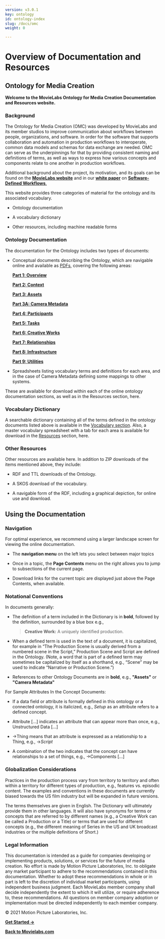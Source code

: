 ```yaml
---
version: v3.0.1
key: ontology
id: ontology-index
slug: /docs/omc
weight: 0

---
```

# Overview of Documentation and Resources
## Ontology for Media Creation
**Welcome to the MovieLabs Ontology for Media Creation Documentation and Resources
website.**

### Background

The Ontology for Media Creation (OMC) was developed by MovieLabs and its member
studios to improve communication about workflows between people, organizations,
and software. In order for the software that supports collaboration and
automation in production workflows to interoperate, common data models and
schemas for data exchange are needed. OMC can serve as the underpinnings for
that by providing consistent naming and definitions of terms, as well as ways to
express how various concepts and components relate to one another in production
workflows.

Additional background about the project, its motivation, and its goals can be
found on the <a href="https://movielabs.com/production-technology/ontology" target="_blank" rel="noopener">**MovieLabs website**</a> and in our <a href="https://movielabs.com/our-new-2030-vision-paper-on-software-defined-workflows/" target="_blank" rel="noopener">**white paper**</a> on <a href="https://movielabs.com/production-technology/sdw/" target="_blank" rel="noopener">**Software-Defined Workflows**.</a>

This website provides three categories of material for the ontology and its
associated vocabulary.

-   Ontology documentation

-   A vocabulary dictionary

-   Other resources, including machine readable forms

### Ontology Documentation

The documentation for the Ontology includes two types of documents:

-   Conceptual documents describing the Ontology, which are navigable online and
    available as <a href="../resources/pdf" target="_blank" rel="noopener">PDFs</a>, covering the following areas:

    **<a href="../docs/omc/overview/need" target="_blank" rel="noopener">Part 1: Overview</a>**

    **<a href="../docs/omc/context/introduction" target="_blank" rel="noopener">Part 2: Context</a>**

    **<a href="../docs/omc/assets/introduction" target="_blank" rel="noopener">Part 3: Assets</a>**

    **<a href="../docs/omc/assets/camera" target="_blank" rel="noopener">Part 3A: Camera Metadata</a>**

    **<a href="../docs/omc/participants/introduction" target="_blank" rel="noopener">Part 4: Participants</a>**

    **<a href="../docs/omc/tasks/introduction" target="_blank" rel="noopener">Part 5: Tasks</a>**

    **<a href="../docs/omc/creativeworks/introduction" target="_blank" rel="noopener">Part 6: Creative Works</a>**

    **<a href="../docs/omc/relationships/introduction" target="_blank" rel="noopener">Part 7: Relationships</a>**

    **<a href="../docs/omc/infrastructure/introduction" target="_blank" rel="noopener">Part 8: Infrastructure</a>**

    **<a href="../docs/omc/utilities/introduction" target="_blank" rel="noopener">Part 9: Utilities</a>**

-   Spreadsheets listing vocabulary terms and definitions for each area, and in
    the case of Camera Metadata defining some mappings to other systems.

These are available for download within each of the online ontology
documentation sections, as well as in the Resources section, here.

### Vocabulary Dictionary

A searchable dictionary containing all of the terms defined in the ontology
documents listed above is available in the <a href="../vmc/" target="_blank" rel="noopener">Vocabulary section</a>. Also, a master vocabulary spreadsheet with
a tab for each area is available for download in the <a href="../resources/" target="_blank" rel="noopener">Resources</a> section, here.

###  Other Resources

Other resources are available here. In addition to ZIP downloads of the items
mentioned above, they include:

-   RDF and TTL downloads of the Ontology.

-   A SKOS download of the vocabulary.

-   A navigable form of the RDF, including a graphical depiction, for online use
    and download.

## Using the Documentation

### Navigation

For optimal experience, we recommend using a larger landscape screen for viewing
the online documentation.

-   The **navigation menu** on the left lets you select between major topics

-   Once in a topic, the **Page Contents** menu on the right allows you to jump to
    subsections of the current page.

-   Download links for the current topic are displayed just above the Page
    Contents, when available.

### Notational Conventions

In documents generally:

- The definition of a term included in the Dictionary is in **bold**, followed by
  the definition, surrounded by a blue box e.g., 
  > **Creative Work:** A uniquely identified production.

- When a defined term is used in the text of a document, it is capitalized,
  for example in “The Production Scene is usually derived from a numbered
  scene in the Script,” Production Scene and Script are defined in the
  Ontology. (Note, a word that is part of a defined term may sometimes be
  capitalized by itself as a shorthand, e.g., “Scene” may be used to indicate
  “Narrative or Production Scene.”)

- References to other Ontology Documents are in **bold**, e.g., **"Assets"** or **"Camera Metadata"**

For Sample Attributes In the Concept Documents:

- If a data field or attribute is formally defined in this ontology or a
  connected ontology, it is italicized, e.g., _Setup_ as an attribute refers
  to a defined concept.

- Attribute […] indicates an attribute that can appear more than once, e.g.,
  Unstructured Data […]

- →Thing means that an attribute is expressed as a relationship to a Thing,
  e.g., →*Script*

- A combination of the two indicates that the concept can have relationships
  to a set of things, e.g., →Components […]

### Globalization Considerations

Practices in the production process vary from territory to territory and often
within a territory for different types of production, e.g., features vs.
episodic content. The examples and conventions in these documents are currently
biased towards the US film industry but will be expanded in future versions.

The terms themselves are given in English. The Dictionary will ultimately provide them in other languages. It will also have synonyms for terms or concepts that are referred to by different names (e.g., a Creative Work can be called a Production or a Title) or terms that are used for different concepts (e.g., the different meaning of Series in the US and UK broadcast industries or the multiple definitions of Short.)

### Legal Information

This documentation is intended as a guide for companies developing or implementing
products, solutions, or services for the future of media creation. No effort is
made by Motion Picture Laboratories, Inc. to obligate any market participant to
adhere to the recommendations contained in this documentation. Whether to adopt these recommendations in whole or in part is left to the discretion of individual
market participants, using independent business judgment. Each MovieLabs member
company shall decide independently the extent to which it will utilize, or
require adherence to, these recommendations. All questions on member company
adoption or implementation must be directed independently to each member
company.

© 2021 Motion Picture Laboratories, Inc.

[**Get Started ->**](../docs/omc/overview/need)

<a href="https://www.movielabs.com/" target="_blank" rel="noopener">**Back to Movielabs.com**</a>
